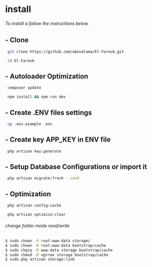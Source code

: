 
# install
###### To install a follow the instructions below.


## - Clone 
```bash
 git clone https://github.com/aboualama/El-Farouk.git 
```
```bash 
 cd El-Farouk 
```
 
## - Autoloader Optimization 
```bash
 composer update 
```
```bash 
 npm install && npm run dev
```
 
## - Create .ENV files settings 
```bash 
 cp .env.example .env 
```
 
## - Create key APP_KEY in ENV file
```bash 
 php artisan key:generate
```

## - Setup Database Configurations or import it
```bash 
 php artisan migrate:fresh --seed
```
 
## -  Optimization 
```bash 
 php artisan config:cache
```
```bash 
 php artisan optimize:clear
```

###### change folder mode read/write

```bash
$ sudo chown -R root:www-data storage/
$ sudo chown -R root:www-data bootstrap/cache
$ sudo chgrp -R www-data storage bootstrap/cache
$ sudo chmod -R ug+rwx storage bootstrap/cache 
$ sudo php artisan storage:link
```
